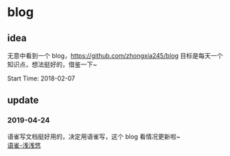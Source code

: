 # blog

## idea

无意中看到一个 blog，https://github.com/zhongxia245/blog
目标是每天一个知识点，想法挺好的，借鉴一下~

Start Time: 2018-02-07

## update

### 2019-04-24

语雀写文档挺好用的，决定用语雀写，这个 blog 看情况更新啦~  
[语雀-浅浅悠](https://www.yuque.com/qianqianyou)
